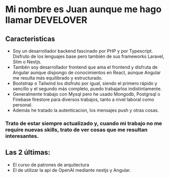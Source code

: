 # Mi nombre es Juan aunque me hago llamar DEVELOVER

## Caracteristicas

- Soy un desarrollador backend fascinado por PHP y por Typescript. Disfruto de los lenguajes base pero también de sus frameworks Laravel, Slim o Nestjs.
- Tambén soy desarrollador frontend que ama el frontend y disfruta de Angular aunque dispongo de conocimientos en React, aunque Angular me resulta más equilibrado y estructurado.
- Bootstrap o Tailwind los disfruto  por igual, siendo el primero rápido y sencillo y el segundo más completo, puedo trabajarlos indistintamente.
- Generalmente trabajo con Mysql pero he usado Mongodb, Postgrsql o Firebase firestore para diversos trabajos, tanto a nivel laboral como personal.
- Además he tratado la autenticacion, los mensajes push y otras cosas.

### Trato de estar siempre actualizado y, cuando mi trabajo no me require nuevas skills, trato de ver cosas que me resultan interesantes. 
  ## Las 2 últimas:
  - El curso de patrones de arquitectura
  - El de utilizar la api de OpenAI mediante nestjs y Angular. 

